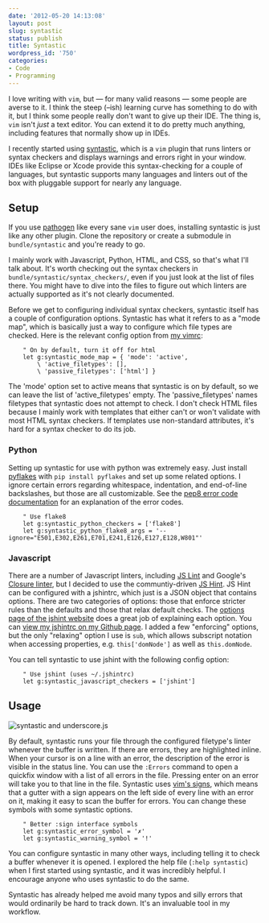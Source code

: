 ```yaml
---
date: '2012-05-20 14:13:08'
layout: post
slug: syntastic
status: publish
title: Syntastic
wordpress_id: '750'
categories:
- Code
- Programming
---
```


I love writing with `vim`, but — for many valid reasons — some people are averse to it. I think the
steep (–ish) learning curve has something to do with it, but I think some people really don't want
to give up their IDE. The thing is, `vim` isn't *just* a text editor. You can extend it to do pretty
much anything, including features that normally show up in IDEs.

I recently started using [syntastic][], which is a `vim` plugin that runs linters or syntax checkers
and displays warnings and errors right in your window. IDEs like Eclipse or Xcode provide this
syntax-checking for a couple of languages, but syntastic supports many languages and linters out of
the box with pluggable support for nearly any language.

[syntastic]: https://github.com/scrooloose/syntastic

## Setup

If you use [pathogen][] like every sane `vim` user does, installing syntastic is just like any other
plugin. Clone the repository or create a submodule in `bundle/syntastic` and you're ready to go.

[pathogen]: https://github.com/tpope/vim-pathogen

I mainly work with Javascript, Python, HTML, and CSS, so that's what I'll talk about. It's worth
checking out the syntax checkers in `bundle/syntastic/syntax_checkers/`, even if you just look at
the list of files there. You might have to dive into the files to figure out which linters are
actually supported as it's not clearly documented.

Before we get to configuring individual syntax checkers, syntastic itself has a couple of
configuration options. Syntastic has what it refers to as a "mode map", which is basically just a
way to configure which file types are checked. Here is the relevant config option from [my
vimrc][vimrc]:

[vimrc]: https://github.com/tupton/vim-support/blob/master/vimrc#L302

``` vim
    " On by default, turn it off for html
    let g:syntastic_mode_map = { 'mode': 'active',
        \ 'active_filetypes': [],
        \ 'passive_filetypes': ['html'] }
```

The 'mode' option set to active means that syntastic is on by default, so we can leave the list of
'active_filetypes' empty. The 'passive_filetypes' names filetypes that syntastic does not attempt to
check. I don't check HTML files because I mainly work with templates that either can't or won't
validate with most HTML syntax checkers. If templates use non-standard attributes, it's hard for a
syntax checker to do its job.

### Python

Setting up syntastic for use with python was extremely easy. Just install [pyflakes][] with
`pip install pyflakes` and set up some related options. I ignore certain errors regarding
whitespace, indentation, and end-of-line backslashes, but those are all customizable. See the [pep8
error code documentation][pep8-errors] for an explanation of the error codes.

``` vim
    " Use flake8
    let g:syntastic_python_checkers = ['flake8']
    let g:syntastic_python_flake8_args = '--ignore="E501,E302,E261,E701,E241,E126,E127,E128,W801"'
```

[pyflakes]: http://pypi.python.org/pypi/pyflakes
[pep8-errors]: http://pep8.readthedocs.org/en/latest/intro.html#error-codes

### Javascript

There are a number of Javascript linters, including [JS Lint][jslint] and Google's [Closure
linter][clinter], but I decided to use the communtiy-driven [JS Hint][jshint].  JS Hint can be
configured with a jshintrc, which just is a JSON object that contains options. There are two
categories of options: those that enforce stricter rules than the defaults and those that relax
default checks. The [options page of the jshint website][jshint-options] does a great job of
explaining each option. You can [view my jshintrc on my Github page][jshintrc]. I added a few
"enforcing" options, but the only "relaxing" option I use is `sub`, which allows
subscript notation when accessing properties, e.g. `this['domNode']` as well as `this.domNode`.

You can tell syntastic to use jshint with the following config option:

``` vim
    " Use jshint (uses ~/.jshintrc)
    let g:syntastic_javascript_checkers = ['jshint']
```

[jslint]: http://www.jslint.com/
[clinter]: https://developers.google.com/closure/utilities/
[jshint]: http://www.jshint.com/
[jshint-options]: http://www.jshint.com/options/
[jshintrc]: https://github.com/tupton/dotfiles/blob/master/jshintrc

## Usage

![syntastic and underscore.js](http://farm8.staticflickr.com/7085/7235544916_6f48ae8f45_o_d.png)

By default, syntastic runs your file through the configured filetype's linter whenever the buffer is
written. If there are errors, they are highlighted inline. When your cursor is on a line with an
error, the description of the error is visible in the status line. You can use the `:Errors` command
to open a quickfix window with a list of all errors in the file. Pressing enter on an error will
take you to that line in the file. Syntastic uses [vim's signs][vim-signs], which means that a
gutter with a sign appears on the left side of every line with an error on it, making it easy to
scan the buffer for errors. You can change these symbols with some syntastic options.

``` vim
    " Better :sign interface symbols
    let g:syntastic_error_symbol = '✗'
    let g:syntastic_warning_symbol = '!'
```

[vim-signs]: http://vimdoc.sourceforge.net/htmldoc/sign.html

You can configure syntastic in many other ways, including telling it to check a buffer whenever it
is opened. I explored the help file (`:help syntastic`) when I first started using syntastic, and it
was incredibly helpful. I encourage anyone who uses syntastic to do the same.

Syntastic has already helped me avoid many typos and silly errors that would ordinarily be hard to
track down. It's an invaluable tool in my workflow.
